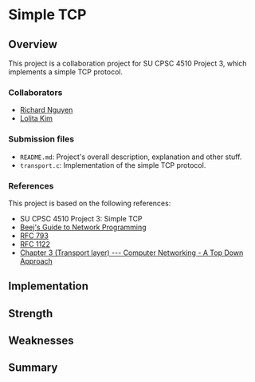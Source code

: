 # Simple TCP

## Overview

This project is a collaboration project for SU CPSC 4510 Project 3, which 
implements a simple TCP protocol.

### Collaborators

- [Richard Nguyen](mnguyen19@seattleu.edu)
- [Lolita Kim](lngo1@seattleu.edu)

### Submission files

- `README.md`: Project's overall description, explanation and other stuff.
- `transport.c`: Implementation of the simple TCP protocol.

### References

This project is based on the following references:

- SU CPSC 4510 Project 3: Simple TCP
- [Beej's Guide to Network Programming](https://beej.us/guide/bgnet/html/multi/index.html)
- [RFC 793](https://datatracker.ietf.org/doc/html/rfc793)
- [RFC 1122](https://datatracker.ietf.org/doc/html/rfc1122)
- [Chapter 3 (Transport layer) --- Computer Networking - A Top Down Approach](https://www.amazon.com/Computer-Networking-Top-Down-Approach-7th/dp/0133594149/ref=zg_bs_491302_sccl_17/136-1923250-5131831?psc=1)

## Implementation

## Strength

## Weaknesses

## Summary
